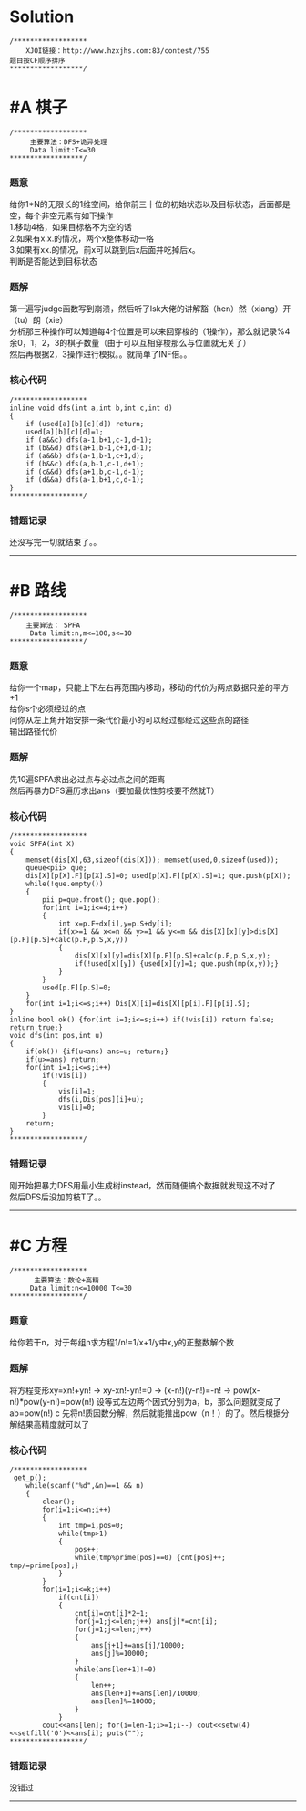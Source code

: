 # Solution
```
/******************
    XJOI链接：http://www.hzxjhs.com:83/contest/755
题目按CF顺序排序
******************/
```
# #A 棋子
```
/******************
     主要算法：DFS+诡异处理
     Data limit:T<=30
******************/
```
### 题意
给你1*N的无限长的1维空间，给你前三十位的初始状态以及目标状态，后面都是空，每个非空元素有如下操作  
1.移动4格，如果目标格不为空的话  
2.如果有x.x.的情况，两个x整体移动一格  
3.如果有xx.的情况，前x可以跳到后x后面并吃掉后x。  
判断是否能达到目标状态  
### 题解
第一遍写judge函数写到崩溃，然后听了lsk大佬的讲解豁（hen）然（xiang）开（tu）朗（xie）  
分析那三种操作可以知道每4个位置是可以来回穿梭的（1操作），那么就记录%4余0，1，2，3的棋子数量（由于可以互相穿梭那么与位置就无关了）  
然后再根据2，3操作进行模拟。。就简单了INF倍。。  
### 核心代码
```
/******************
inline void dfs(int a,int b,int c,int d)
{
    if (used[a][b][c][d]) return;
    used[a][b][c][d]=1;
    if (a&&c) dfs(a-1,b+1,c-1,d+1);
    if (b&&d) dfs(a+1,b-1,c+1,d-1);
    if (a&&b) dfs(a-1,b-1,c+1,d);
    if (b&&c) dfs(a,b-1,c-1,d+1);
    if (c&&d) dfs(a+1,b,c-1,d-1);
    if (d&&a) dfs(a-1,b+1,c,d-1);
}
******************/
```
### 错题记录
还没写完一切就结束了。。
***
# #B 路线
```
/******************
    主要算法： SPFA
     Data limit:n,m<=100,s<=10
******************/
```
### 题意
给你一个map，只能上下左右再范围内移动，移动的代价为两点数据只差的平方+1  
给你s个必须经过的点  
问你从左上角开始安排一条代价最小的可以经过都经过这些点的路径  
输出路径代价  
### 题解
先10遍SPFA求出必过点与必过点之间的距离  
然后再暴力DFS遍历求出ans（要加最优性剪枝要不然就T）  
### 核心代码
```
/******************
void SPFA(int X)
{
    memset(dis[X],63,sizeof(dis[X])); memset(used,0,sizeof(used));
    queue<pii> que;
    dis[X][p[X].F][p[X].S]=0; used[p[X].F][p[X].S]=1; que.push(p[X]);
    while(!que.empty())
    {
        pii p=que.front(); que.pop();
        for(int i=1;i<=4;i++)
        {
            int x=p.F+dx[i],y=p.S+dy[i];
            if(x>=1 && x<=n && y>=1 && y<=m && dis[X][x][y]>dis[X][p.F][p.S]+calc(p.F,p.S,x,y))
            {
                dis[X][x][y]=dis[X][p.F][p.S]+calc(p.F,p.S,x,y);
                if(!used[x][y]) {used[x][y]=1; que.push(mp(x,y));}
            }
        }
        used[p.F][p.S]=0;
    }
    for(int i=1;i<=s;i++) Dis[X][i]=dis[X][p[i].F][p[i].S];
}
inline bool ok() {for(int i=1;i<=s;i++) if(!vis[i]) return false; return true;}
void dfs(int pos,int u)
{
    if(ok()) {if(u<ans) ans=u; return;}
    if(u>=ans) return;
    for(int i=1;i<=s;i++)
        if(!vis[i])
        {
            vis[i]=1;
            dfs(i,Dis[pos][i]+u);
            vis[i]=0;
        }
    return;
}
******************/
```
### 错题记录
刚开始把暴力DFS用最小生成树instead，然而随便搞个数据就发现这不对了  
然后DFS后没加剪枝T了。。
***
# #C 方程
```
/******************
      主要算法：数论+高精
     Data limit:n<=10000 T<=30
******************/
```
### 题意
给你若干n，对于每组n求方程1/n!=1/x+1/y中x,y的正整数解个数
### 题解
将方程变形xy=xn!+yn! -> xy-xn!-yn!=0 -> (x-n!)(y-n!)=-n! -> pow(x-n!)*pow(y-n!)=pow(n!) 设等式左边两个因式分别为a，b，那么问题就变成了ab=pow(n!)  c
先将n!质因数分解，然后就能推出pow（n！）的了。然后根据分解结果高精度就可以了  
### 核心代码
```
/******************
 get_p();
    while(scanf("%d",&n)==1 && n)
    {
        clear();
        for(i=1;i<=n;i++)
        {
            int tmp=i,pos=0;
            while(tmp>1)
            {
                pos++;
                while(tmp%prime[pos]==0) {cnt[pos]++; tmp/=prime[pos];}
            }
        }
        for(i=1;i<=k;i++)
            if(cnt[i])
            {
                cnt[i]=cnt[i]*2+1;
                for(j=1;j<=len;j++) ans[j]*=cnt[i];
                for(j=1;j<=len;j++)
                {
                    ans[j+1]+=ans[j]/10000;
                    ans[j]%=10000;
                }
                while(ans[len+1]!=0)
                {
                    len++;
                    ans[len+1]+=ans[len]/10000;
                    ans[len]%=10000;
                }
            }
        cout<<ans[len]; for(i=len-1;i>=1;i--) cout<<setw(4)<<setfill('0')<<ans[i]; puts("");
******************/
```
### 错题记录
没错过
***
